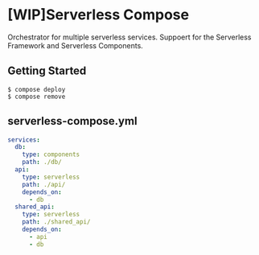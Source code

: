 # [WIP]Serverless Compose
Orchestrator for multiple serverless services. Suppoert for the Serverless Framework and Serverless Components.

## Getting Started
```
$ compose deploy
$ compose remove
```

## serverless-compose.yml

```yaml
services:
  db:
    type: components
    path: ./db/
  api:
    type: serverless
    path: ./api/
    depends_on:
      - db
  shared_api:
    type: serverless
    path: ./shared_api/
    depends_on:
      - api
      - db
```

